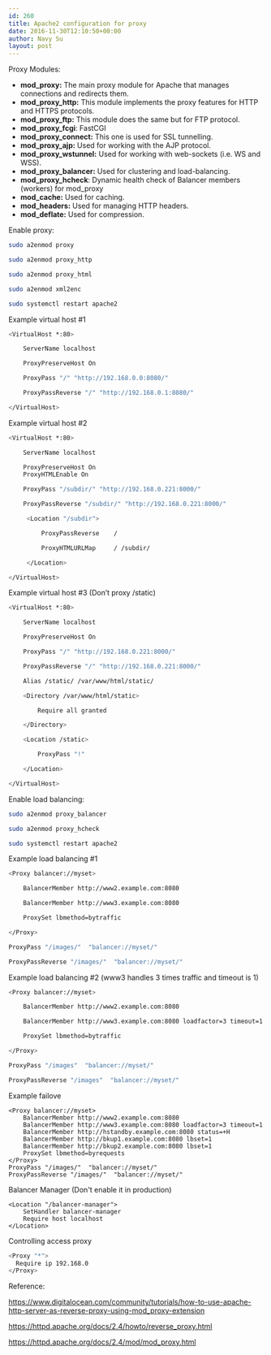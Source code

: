 ```yaml
---
id: 260
title: Apache2 configuration for proxy
date: 2016-11-30T12:10:50+00:00
author: Navy Su
layout: post
---
```

Proxy Modules:

  * **mod_proxy:** The main proxy module for Apache that manages connections and redirects them.
  * **mod\_proxy\_http:** This module implements the proxy features for HTTP and HTTPS protocols.
  * **mod\_proxy\_ftp:** This module does the same but for FTP protocol.
  * **mod\_proxy\_fcgi**: FastCGI
  * **mod\_proxy\_connect:** This one is used for SSL tunnelling.
  * **mod\_proxy\_ajp:** Used for working with the AJP protocol.
  * **mod\_proxy\_wstunnel:** Used for working with web-sockets (i.e. WS and WSS).
  * **mod\_proxy\_balancer:** Used for clustering and load-balancing.
  * **mod\_proxy\_hcheck**: Dynamic health check of Balancer members (workers) for mod_proxy
  * **mod_cache:** Used for caching.
  * **mod_headers:** Used for managing HTTP headers.
  * **mod_deflate:** Used for compression.

Enable proxy:

~~~bash
sudo a2enmod proxy

sudo a2enmod proxy_http

sudo a2enmod proxy_html

sudo a2enmod xml2enc

sudo systemctl restart apache2
~~~

Example virtual host #1

~~~bash
<VirtualHost *:80>

    ServerName localhost

    ProxyPreserveHost On

    ProxyPass "/" "http://192.168.0.0:8080/"

    ProxyPassReverse "/" "http://192.168.0.1:8080/"

</VirtualHost>
~~~

Example virtual host #2

~~~bash
<VirtualHost *:80>

    ServerName localhost

    ProxyPreserveHost On
    ProxyHTMLEnable On

    ProxyPass "/subdir/" "http://192.168.0.221:8000/"

    ProxyPassReverse "/subdir/" "http://192.168.0.221:8000/"

     <Location "/subdir">

         ProxyPassReverse    /

         ProxyHTMLURLMap     / /subdir/

     </Location>

</VirtualHost>
~~~

Example virtual host #3 (Don&#8217;t proxy /static)

~~~bash
<VirtualHost *:80>

    ServerName localhost

    ProxyPreserveHost On

    ProxyPass "/" "http://192.168.0.221:8000/"

    ProxyPassReverse "/" "http://192.168.0.221:8000/"

    Alias /static/ /var/www/html/static/

    <Directory /var/www/html/static>

        Require all granted

    </Directory>

    <Location /static>

        ProxyPass "!"

    </Location>

</VirtualHost>
~~~

Enable load balancing:

~~~bash
sudo a2enmod proxy_balancer

sudo a2enmod proxy_hcheck

sudo systemctl restart apache2
~~~

Example load balancing #1

~~~bash
<Proxy balancer://myset>

    BalancerMember http://www2.example.com:8080

    BalancerMember http://www3.example.com:8080

    ProxySet lbmethod=bytraffic

</Proxy>

ProxyPass "/images/"  "balancer://myset/"

ProxyPassReverse "/images/"  "balancer://myset/"
~~~

Example load balancing #2 (www3 handles 3 times traffic and timeout is 1)

~~~bash
<Proxy balancer://myset>

    BalancerMember http://www2.example.com:8080

    BalancerMember http://www3.example.com:8080 loadfactor=3 timeout=1

    ProxySet lbmethod=bytraffic

</Proxy>

ProxyPass "/images"  "balancer://myset/"

ProxyPassReverse "/images"  "balancer://myset/"
~~~

Example failove

~~~
<Proxy balancer://myset>
    BalancerMember http://www2.example.com:8080
    BalancerMember http://www3.example.com:8080 loadfactor=3 timeout=1
    BalancerMember http://hstandby.example.com:8080 status=+H
    BalancerMember http://bkup1.example.com:8080 lbset=1
    BalancerMember http://bkup2.example.com:8080 lbset=1
    ProxySet lbmethod=byrequests
</Proxy>
ProxyPass "/images/"  "balancer://myset/"
ProxyPassReverse "/images/"  "balancer://myset/"
~~~

Balancer Manager (Don't enable it in production)
~~~
<Location "/balancer-manager">
    SetHandler balancer-manager
    Require host localhost
</Location>
~~~

Controlling access proxy

~~~bash
<Proxy "*">
  Require ip 192.168.0
</Proxy>
~~~

Reference:

<a href="https://www.digitalocean.com/community/tutorials/how-to-use-apache-http-server-as-reverse-proxy-using-mod_proxy-extension" target="_blank">https://www.digitalocean.com/community/tutorials/how-to-use-apache-http-server-as-reverse-proxy-using-mod_proxy-extension</a>

<a href="https://httpd.apache.org/docs/2.4/howto/reverse_proxy.html" target="_blank">https://httpd.apache.org/docs/2.4/howto/reverse_proxy.html</a>

<a href="https://httpd.apache.org/docs/2.4/mod/mod_proxy.html" target="_blank">https://httpd.apache.org/docs/2.4/mod/mod_proxy.html</a>
